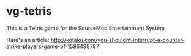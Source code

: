vg-tetris
=========

This is a Tetris game for the SourceMod Entertainment System

Here's an article: http://kotaku.com/you-shouldnt-interrupt-a-counter-strike-players-game-of-1596498787


